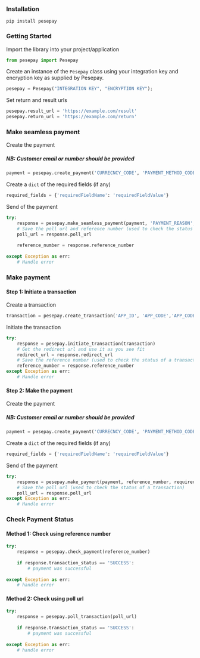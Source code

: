 ### Installation
```shell
pip install pesepay
```

### Getting Started
Import the library into your project/application

```python  
from pesepay import Pesepay
```

Create an instance of the `Pesepay` class using your integration key and encryption key as supplied by Pesepay.

```python 
pesepay = Pesepay("INTEGRATION KEY", "ENCRYPTION KEY");
```

Set return and result urls

```python 
pesepay.result_url = 'https://example.com/result'
pesepay.return_url = 'https://example.com/return'
```

### Make seamless payment

Create the payment 
##### NB: Customer email or number should be provided

```python
payment = pesepay.create_payment('CURRECNCY_CODE', 'PAYMENT_METHOD_CODE', 'CUSTOMER_EMAIL(OPTIONAL)', 'CUSTOMER_PHONE_NUMBER(OPTIONAL)', 'CUSTOMER_NAME(OPTIONAL)')
```

Create a `dict` of the required fields (if any)
```python
required_fields = {'requiredFieldName': 'requiredFieldValue'}
```

Send of the payment
```python
try:
    response = pesepay.make_seamless_payment(payment, 'PAYMENT_REASON', AMOUNT, required_fields)
    # Save the poll url and reference number (used to check the status of a transaction)
    poll_url = response.poll_url
    
    reference_number = response.reference_number
    
except Exception as err:
    # Handle error
```

### Make payment
#### Step 1: Initiate a transaction

Create a transaction
```python
transaction = pesepay.create_transaction('APP_ID', 'APP_CODE','APP_CODE', amount, 'CURRENCY_CODE', 'PAYMENT_REASON')
```

Initiate the transaction
```python
try:
    response = pesepay.initiate_transaction(transaction)
    # Get the redirect url and use it as you see fit     
    redirect_url = response.redirect_url
    # Save the reference number (used to check the status of a transaction)
    reference_number = response.reference_number
except Exception as err:
    # Handle error
```

#### Step 2: Make the payment

Create the payment 
##### NB: Customer email or number should be provided

```python
payment = pesepay.create_payment('CURRECNCY_CODE', 'PAYMENT_METHOD_CODE', 'CUSTOMER_EMAIL(OPTIONAL)', 'CUSTOMER_PHONE_NUMBER(OPTIONAL)', 'CUSTOMER_NAME(OPTIONAL)')
```

Create a `dict` of the required fields (if any)

```python
required_fields = {'requiredFieldName': 'requiredFieldValue'}
```

Send of the payment
```python
try:
    response = pesepay.make_payment(payment, reference_number, required_fields)
    # Save the poll url (used to check the status of a transaction)
    poll_url = response.poll_url
except Exception as err:
    # Handle error
```

### Check Payment Status
#### Method 1: Check using reference number
```python
try:
    response = pesepay.check_payment(reference_number)
    
    if response.transaction_status == 'SUCCESS':
        # payment was successful
    
except Exception as err:
    # handle error
```
#### Method 2: Check using poll url
```python
try:
    response = pesepay.poll_transaction(poll_url)
    
    if response.transaction_status == 'SUCCESS':
        # payment was successful
    
except Exception as err:
    # handle error
```